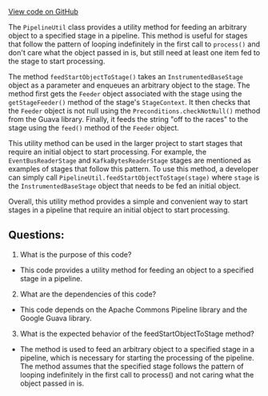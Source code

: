 [View code on GitHub](https://github.com/misbahsy/the-algorithm/src/java/com/twitter/search/ingester/pipeline/util/PipelineUtil.java)

The `PipelineUtil` class provides a utility method for feeding an arbitrary object to a specified stage in a pipeline. This method is useful for stages that follow the pattern of looping indefinitely in the first call to `process()` and don't care what the object passed in is, but still need at least one item fed to the stage to start processing. 

The method `feedStartObjectToStage()` takes an `InstrumentedBaseStage` object as a parameter and enqueues an arbitrary object to the stage. The method first gets the `Feeder` object associated with the stage using the `getStageFeeder()` method of the stage's `StageContext`. It then checks that the `Feeder` object is not null using the `Preconditions.checkNotNull()` method from the Guava library. Finally, it feeds the string "off to the races" to the stage using the `feed()` method of the `Feeder` object.

This utility method can be used in the larger project to start stages that require an initial object to start processing. For example, the `EventBusReaderStage` and `KafkaBytesReaderStage` stages are mentioned as examples of stages that follow this pattern. To use this method, a developer can simply call `PipelineUtil.feedStartObjectToStage(stage)` where `stage` is the `InstrumentedBaseStage` object that needs to be fed an initial object. 

Overall, this utility method provides a simple and convenient way to start stages in a pipeline that require an initial object to start processing.
## Questions: 
 1. What is the purpose of this code?
- This code provides a utility method for feeding an object to a specified stage in a pipeline.

2. What are the dependencies of this code?
- This code depends on the Apache Commons Pipeline library and the Google Guava library.

3. What is the expected behavior of the feedStartObjectToStage method?
- The method is used to feed an arbitrary object to a specified stage in a pipeline, which is necessary for starting the processing of the pipeline. The method assumes that the specified stage follows the pattern of looping indefinitely in the first call to process() and not caring what the object passed in is.